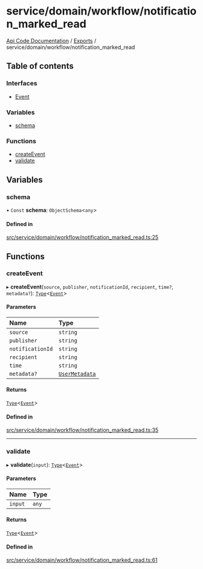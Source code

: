 # service/domain/workflow/notification\_marked\_read
 
[Api Code Documentation](../README.md) / [Exports](../modules.md) / service/domain/workflow/notification\_marked\_read

## Table of contents

### Interfaces

- [Event](../interfaces/service_domain_workflow_notification_marked_read.Event.md)

### Variables

- [schema](service_domain_workflow_notification_marked_read.md#schema)

### Functions

- [createEvent](service_domain_workflow_notification_marked_read.md#createevent)
- [validate](service_domain_workflow_notification_marked_read.md#validate)

## Variables

### schema

• `Const` **schema**: `ObjectSchema`\<`any`\>

#### Defined in

[src/service/domain/workflow/notification_marked_read.ts:25](https://github.com/openkfw/TruBudget/blob/2e83742/api/src/service/domain/workflow/notification_marked_read.ts#L25)

## Functions

### createEvent

▸ **createEvent**(`source`, `publisher`, `notificationId`, `recipient`, `time?`, `metadata?`): [`Type`](result.md#type)\<[`Event`](../interfaces/service_domain_workflow_notification_marked_read.Event.md)\>

#### Parameters

| Name | Type |
| :------ | :------ |
| `source` | `string` |
| `publisher` | `string` |
| `notificationId` | `string` |
| `recipient` | `string` |
| `time` | `string` |
| `metadata?` | [`UserMetadata`](service_domain_metadata.md#usermetadata) |

#### Returns

[`Type`](result.md#type)\<[`Event`](../interfaces/service_domain_workflow_notification_marked_read.Event.md)\>

#### Defined in

[src/service/domain/workflow/notification_marked_read.ts:35](https://github.com/openkfw/TruBudget/blob/2e83742/api/src/service/domain/workflow/notification_marked_read.ts#L35)

___

### validate

▸ **validate**(`input`): [`Type`](result.md#type)\<[`Event`](../interfaces/service_domain_workflow_notification_marked_read.Event.md)\>

#### Parameters

| Name | Type |
| :------ | :------ |
| `input` | `any` |

#### Returns

[`Type`](result.md#type)\<[`Event`](../interfaces/service_domain_workflow_notification_marked_read.Event.md)\>

#### Defined in

[src/service/domain/workflow/notification_marked_read.ts:61](https://github.com/openkfw/TruBudget/blob/2e83742/api/src/service/domain/workflow/notification_marked_read.ts#L61)
